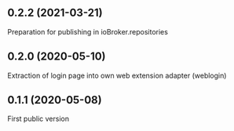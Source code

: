 ## 0.2.2 (2021-03-21)

Preparation for publishing in ioBroker.repositories

## 0.2.0 (2020-05-10)

Extraction of login page into own web extension adapter (weblogin)

## 0.1.1 (2020-05-08)

First public version